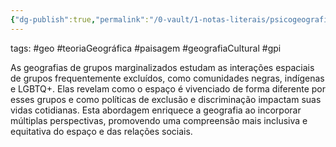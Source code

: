```yaml
---
{"dg-publish":true,"permalink":"/0-vault/1-notas-literais/psicogeografia/geografias-de-grupos-marginalizados/","tags":["geo","teoriaGeográfica","paisagem","geografiaCultural","gpi"],"dgHomeLink":true,"dgShowLocalGraph":true,"dgShowFileTree":true,"dgEnableSearch":true}
---
```


tags: #geo #teoriaGeográfica #paisagem #geografiaCultural #gpi

As geografias de grupos marginalizados estudam as interações espaciais de grupos frequentemente excluídos, como comunidades negras, indígenas e LGBTQ+. Elas revelam como o espaço é vivenciado de forma diferente por esses grupos e como políticas de exclusão e discriminação impactam suas vidas cotidianas. Esta abordagem enriquece a geografia ao incorporar múltiplas perspectivas, promovendo uma compreensão mais inclusiva e equitativa do espaço e das relações sociais.